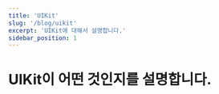 ```yaml
---
title: 'UIKit'
slug: '/blog/uikit'
excerpt: 'UIKit에 대해서 설명합니다.'
sidebar_position: 1
---
```


# UIKit이 어떤 것인지를 설명합니다.